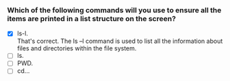 ### Which of the following commands will you use to ensure all the items are printed in a list structure on the screen?

- [x] ls-l. <br>
      That's correct. The ls –l command is used to list all the information about files and directories within the file system.
- [ ] ls.
- [ ] PWD.
- [ ] cd...

